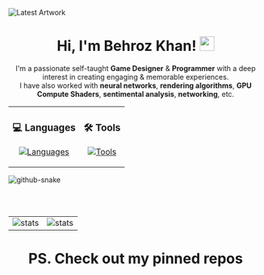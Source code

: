 ![Latest Artwork](https://github.com/nilpotent7/nilpotent7/blob/main/Left%20Sunset%20FInal.png?raw=true)

<h1 align="center">Hi, I'm Behroz Khan! <img src="https://github.com/sciencepal/sciencepal/blob/master/assets/Hi.gif" width="29px"> </h1>
<p align="center"> I'm a passionate self-taught <b>Game Designer</b> & <b>Programmer</b> with a deep interest in creating engaging & memorable experiences.<br>I have also worked with <b>neural networks</b>, <b>rendering algorithms</b>, <b>GPU Compute Shaders</b>, <b>sentimental analysis</b>, <b>networking</b>, etc. </p>

<table align="center"">
  <tr>
    <td align="center"">
      <h3>💻 Languages</h3>
      <p>
        <a href="https://skillicons.dev">
          <img src="https://skillicons.dev/icons?i=cs,py,js,c,cpp,java,dotnet" alt="Languages"/>
        </a>
      </p>
    </td>
    <td align="center"">
      <h3>🛠️ Tools</h3>
      <p>
        <a href="https://skillicons.dev">
          <img src="https://skillicons.dev/icons?i=unity,unreal,visualstudio,blender,github" alt="Tools"/>
        </a>
      </p>
    </td>
  </tr>
</table>

<picture>
  <source media="(prefers-color-scheme: dark)" srcset="https://raw.githubusercontent.com/nilpotent7/nilpotent7/refs/heads/output/github-contribution-grid-snake-dark.svg" />
  <source media="(prefers-color-scheme: light)" srcset="https://raw.githubusercontent.com/nilpotent7/nilpotent7/refs/heads/output/github-contribution-grid-snake.svg" />
  <img alt="github-snake" src="github-snake.svg" />
</picture>

<br><br>

<table align="center"">
  <tr>
    <td align="center"">
      <img alt="stats" src="https://nilpotent-github-stats.vercel.app/api/top-langs/?username=nilpotent7&hide=Rich%20Text%20Format,glsl,shaderlab,scss&show_icons=true&theme=holi&layout=donut"/>
    </td>
    <td align="center"">
      <img alt="stats" src="https://quotes-github-readme.vercel.app/api?type=vetical&theme=tokyonight"/>
    </td>
  </tr>
</table>

<h1 align="center">PS. Check out my pinned repos</h1>
